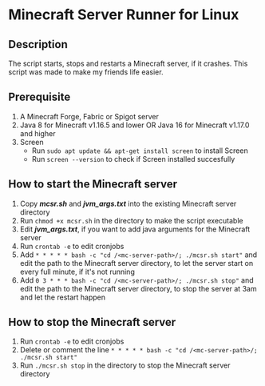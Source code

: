 # Minecraft Server Runner for Linux

## Description
The script starts, stops and restarts a Minecraft server, if it crashes. This script was made to make my friends life easier.

## Prerequisite
1. A Minecraft Forge, Fabric or Spigot server
2. Java 8 for Minecraft v1.16.5 and lower OR Java 16 for Minecraft v1.17.0 and higher
3. Screen
    - Run `sudo apt update && apt-get install screen` to install Screen
    - Run `screen --version` to check if Screen installed succesfully

## How to start the Minecraft server
1. Copy ***mcsr.sh*** and ***jvm_args.txt*** into the existing Minecraft server directory
2. Run `chmod +x mcsr.sh` in the directory to make the script executable
3. Edit ***jvm_args.txt***, if you want to add java arguments for the Minecraft server
4. Run `crontab -e` to edit cronjobs
5. Add `* * * * * bash -c "cd /<mc-server-path>/; ./mcsr.sh start"` and edit the path to the Minecraft server directory, to let the server start on every full minute, if it's not running
6. Add `0 3 * * * bash -c "cd /<mc-server-path>/; ./mcsr.sh stop"`  and edit the path to the Minecraft server directory, to stop the server at 3am and let the restart happen

## How to stop the Minecraft server
1. Run `crontab -e` to edit cronjobs
2. Delete or comment the line `* * * * * bash -c "cd /<mc-server-path>/; ./mcsr.sh start"`
3. Run `./mcsr.sh stop` in the directory to stop the Minecraft server directory
